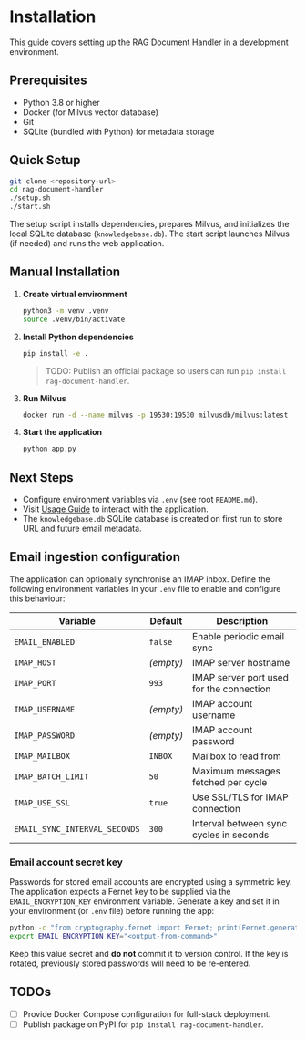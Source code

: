 # Installation

This guide covers setting up the RAG Document Handler in a development environment.

## Prerequisites

- Python 3.8 or higher
- Docker (for Milvus vector database)
- Git
- SQLite (bundled with Python) for metadata storage

## Quick Setup

```bash
git clone <repository-url>
cd rag-document-handler
./setup.sh
./start.sh
```

The setup script installs dependencies, prepares Milvus, and initializes the local SQLite database (`knowledgebase.db`). The start script launches Milvus (if needed) and runs the web application.

## Manual Installation

1. **Create virtual environment**
   ```bash
   python3 -m venv .venv
   source .venv/bin/activate
   ```
2. **Install Python dependencies**
   ```bash
   pip install -e .
   ```
   > TODO: Publish an official package so users can run `pip install rag-document-handler`.
3. **Run Milvus**
   ```bash
   docker run -d --name milvus -p 19530:19530 milvusdb/milvus:latest
   ```
4. **Start the application**
   ```bash
   python app.py
   ```

## Next Steps

- Configure environment variables via `.env` (see root `README.md`).
- Visit [Usage Guide](usage.md) to interact with the application.
- The `knowledgebase.db` SQLite database is created on first run to store URL and future email metadata.

## Email ingestion configuration

The application can optionally synchronise an IMAP inbox. Define the following environment variables in your `.env` file to enable and configure this behaviour:

| Variable | Default | Description |
| --- | --- | --- |
| `EMAIL_ENABLED` | `false` | Enable periodic email sync |
| `IMAP_HOST` | _(empty)_ | IMAP server hostname |
| `IMAP_PORT` | `993` | IMAP server port used for the connection |
| `IMAP_USERNAME` | _(empty)_ | IMAP account username |
| `IMAP_PASSWORD` | _(empty)_ | IMAP account password |
| `IMAP_MAILBOX` | `INBOX` | Mailbox to read from |
| `IMAP_BATCH_LIMIT` | `50` | Maximum messages fetched per cycle |
| `IMAP_USE_SSL` | `true` | Use SSL/TLS for IMAP connection |
| `EMAIL_SYNC_INTERVAL_SECONDS` | `300` | Interval between sync cycles in seconds |

### Email account secret key

Passwords for stored email accounts are encrypted using a symmetric key. The
application expects a Fernet key to be supplied via the
`EMAIL_ENCRYPTION_KEY` environment variable. Generate a key and set it in your
environment (or `.env` file) before running the app:

```bash
python -c "from cryptography.fernet import Fernet; print(Fernet.generate_key().decode())"
export EMAIL_ENCRYPTION_KEY="<output-from-command>"
```

Keep this value secret and **do not** commit it to version control. If the key
is rotated, previously stored passwords will need to be re-entered.

## TODOs

- [ ] Provide Docker Compose configuration for full-stack deployment.
- [ ] Publish package on PyPI for `pip install rag-document-handler`.
